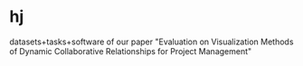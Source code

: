 # hj
datasets+tasks+software of our paper "Evaluation on Visualization Methods of Dynamic Collaborative Relationships for Project Management"
